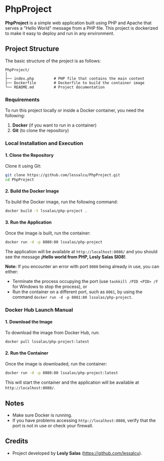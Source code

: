 # PhpProject

**PhpProject** is a simple web application built using PHP and Apache that serves a "Hello World" message from a PHP file. This project is dockerized to make it easy to deploy and run in any environment.

## Project Structure

The basic structure of the project is as follows:

```
PhpProject/
│
├── index.php         # PHP file that contains the main content
├── Dockerfile        # Dockerfile to build the container image
└── README.md         # Project documentation
```

### Requirements

To run this project locally or inside a Docker container, you need the following:

1. **Docker** (if you want to run in a container)
2. **Git** (to clone the repository)

### Local Installation and Execution

#### 1. Clone the Repository

Clone it using Git:

```bash
git clone https://github.com/lessalcu/PhpProject.git
cd PhpProject
```

#### 2. Build the Docker Image

To build the Docker image, run the following command:

```bash
docker build -t lssalas/php-project .
```

#### 3. Run the Application

Once the image is built, run the container:

```bash
docker run -d -p 8080:80 lssalas/php-project
```

The application will be available at `http://localhost:8080/` and you should see the message **¡Hello world from PHP, Lesly Salas SI08!**.

**Note:** If you encounter an error with port `8080` being already in use, you can either:
- Terminate the process occupying the port (use `taskkill /PID <PID> /F` for Windows to stop the process), or
- Run the container on a different port, such as `8081`, by using the command `docker run -d -p 8081:80 lssalas/php-project`.

### Docker Hub Launch Manual

#### 1. Download the Image

To download the image from Docker Hub, run:

```bash
docker pull lssalas/php-project:latest
```

#### 2. Run the Container

Once the image is downloaded, run the container:

```bash
docker run -d -p 8080:80 lssalas/php-project:latest
```

This will start the container and the application will be available at `http://localhost:8080/`.

## Notes

- Make sure Docker is running.
- If you have problems accessing `http://localhost:8080`, verify that the port is not in use or check your firewall.

## Credits

- Project developed by **Lesly Salas** (https://github.com/lessalcu).